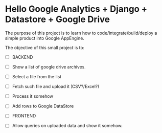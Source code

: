 # Hello Google Analytics + Django + Datastore + Google Drive

The purpose of this project is to learn how to code/integrate/build/deploy a simple product into Google AppEngine.

The objective of this small project is to:

- [ ] BACKEND
 - [ ] Show a list of google drive archives.
 - [ ] Select a file from the list
 - [ ] Fetch such file and upload it (CSV?/Excel?)
 - [ ] Process it somehow
 - [ ] Add rows to Google DataStore
- [ ] FRONTEND
- [ ] Allow queries on uploaded data and show it somehow.

